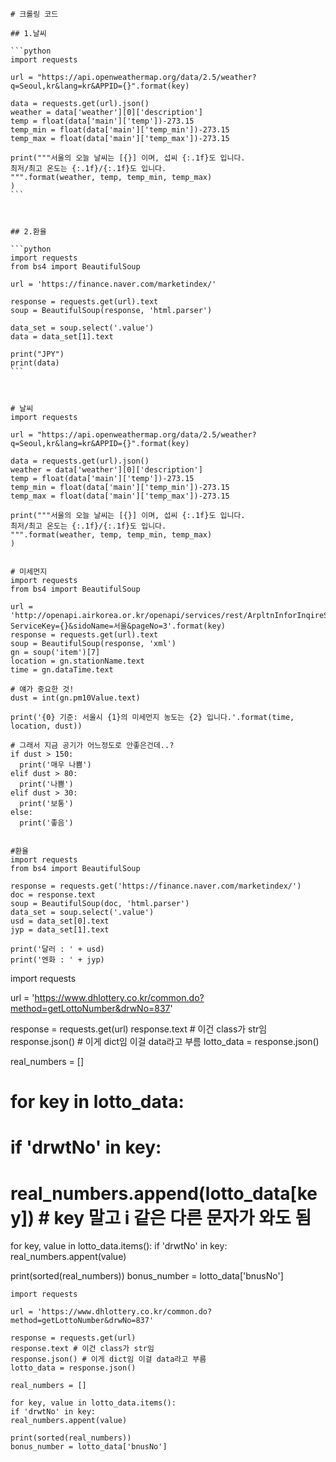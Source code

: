 ```
# 크롤링 코드

## 1.날씨

​```python
import requests

url = "https://api.openweathermap.org/data/2.5/weather?q=Seoul,kr&lang=kr&APPID={}".format(key)

data = requests.get(url).json()
weather = data['weather'][0]['description']
temp = float(data['main']['temp'])-273.15
temp_min = float(data['main']['temp_min'])-273.15
temp_max = float(data['main']['temp_max'])-273.15

print("""서울의 오늘 날씨는 [{}] 이며, 섭씨 {:.1f}도 입니다.
최저/최고 온도는 {:.1f}/{:.1f}도 입니다.
""".format(weather, temp, temp_min, temp_max)
)
​```



## 2.환율

​```python
import requests
from bs4 import BeautifulSoup

url = 'https://finance.naver.com/marketindex/'

response = requests.get(url).text
soup = BeautifulSoup(response, 'html.parser')

data_set = soup.select('.value')
data = data_set[1].text

print("JPY")
print(data)
​```



```





```
# 날씨 
import requests

url = "https://api.openweathermap.org/data/2.5/weather?q=Seoul,kr&lang=kr&APPID={}".format(key)

data = requests.get(url).json()
weather = data['weather'][0]['description']
temp = float(data['main']['temp'])-273.15
temp_min = float(data['main']['temp_min'])-273.15
temp_max = float(data['main']['temp_max'])-273.15

print("""서울의 오늘 날씨는 [{}] 이며, 섭씨 {:.1f}도 입니다.
최저/최고 온도는 {:.1f}/{:.1f}도 입니다.
""".format(weather, temp, temp_min, temp_max)
)


# 미세먼지
import requests
from bs4 import BeautifulSoup

url = 'http://openapi.airkorea.or.kr/openapi/services/rest/ArpltnInforInqireSvc/getCtprvnRltmMesureDnsty?ServiceKey={}&sidoName=서울&pageNo=3'.format(key)
response = requests.get(url).text
soup = BeautifulSoup(response, 'xml')
gn = soup('item')[7]
location = gn.stationName.text
time = gn.dataTime.text

# 얘가 중요한 것!
dust = int(gn.pm10Value.text)

print('{0} 기준: 서울시 {1}의 미세먼지 농도는 {2} 입니다.'.format(time, location, dust))

# 그래서 지금 공기가 어느정도로 안좋은건데..?
if dust > 150:
  print('매우 나쁨')
elif dust > 80:
  print('나쁨')
elif dust > 30:
  print('보통')
else:
  print('좋음')


#환율
import requests
from bs4 import BeautifulSoup

response = requests.get('https://finance.naver.com/marketindex/')
doc = response.text
soup = BeautifulSoup(doc, 'html.parser')
data_set = soup.select('.value')
usd = data_set[0].text
jyp = data_set[1].text

print('달러 : ' + usd)
print('엔화 : ' + jyp)
```





import requests

url = '<https://www.dhlottery.co.kr/common.do?method=getLottoNumber&drwNo=837>'

response = requests.get(url)
response.text # 이건 class가 str임
response.json() # 이게 dict임 이걸 data라고 부름
lotto_data = response.json()

real_numbers = []

# for key in lotto_data:

# if 'drwtNo' in key:

# real_numbers.append(lotto_data[key]) # key 말고 i 같은 다른 문자가 와도 됨

for key, value in lotto_data.items():
if 'drwtNo' in key:
real_numbers.appent(value)

print(sorted(real_numbers))
bonus_number = lotto_data['bnusNo']







```
import requests

url = 'https://www.dhlottery.co.kr/common.do?method=getLottoNumber&drwNo=837'

response = requests.get(url)
response.text # 이건 class가 str임
response.json() # 이게 dict임 이걸 data라고 부름
lotto_data = response.json()

real_numbers = []

for key, value in lotto_data.items():
if 'drwtNo' in key:
real_numbers.appent(value)

print(sorted(real_numbers))
bonus_number = lotto_data['bnusNo']
```

